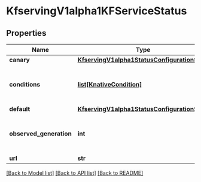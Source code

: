# KfservingV1alpha1KFServiceStatus

## Properties
Name | Type | Description | Notes
------------ | ------------- | ------------- | -------------
**canary** | [**KfservingV1alpha1StatusConfigurationSpec**](KfservingV1alpha1StatusConfigurationSpec.md) |  | [optional] 
**conditions** | [**list[KnativeCondition]**](KnativeCondition.md) | Conditions the latest available observations of a resource&#39;s current state. | [optional] 
**default** | [**KfservingV1alpha1StatusConfigurationSpec**](KfservingV1alpha1StatusConfigurationSpec.md) |  | [optional] 
**observed_generation** | **int** | ObservedGeneration is the &#39;Generation&#39; of the Service that was last processed by the controller. | [optional] 
**url** | **str** |  | [optional] 

[[Back to Model list]](../README.md#documentation-for-models) [[Back to API list]](../README.md#documentation-for-api-endpoints) [[Back to README]](../README.md)


